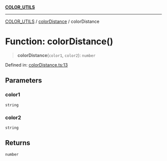 [**COLOR_UTILS**](../../README.md)

***

[COLOR_UTILS](../../README.md) / [colorDistance](../README.md) / colorDistance

# Function: colorDistance()

> **colorDistance**(`color1`, `color2`): `number`

Defined in: [colorDistance.ts:13](https://github.com/dailker/everyutil/blob/54be0bab567ca8e189c5982902c59f3b7981d51d/src/color/colorDistance.ts#L13)

## Parameters

### color1

`string`

### color2

`string`

## Returns

`number`

